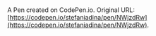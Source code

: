 # 

A Pen created on CodePen.io. Original URL: [https://codepen.io/stefaniadina/pen/NWjzdRw](https://codepen.io/stefaniadina/pen/NWjzdRw).


